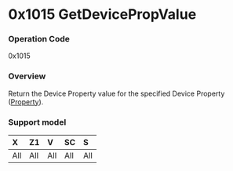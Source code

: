 # 0x1015 GetDevicePropValue

### Operation Code

0x1015

### Overview

Return the Device Property value for the specified Device Property ([Property](../property.md)).

### Support model

| X | Z1 | V | SC | S |
|:--|:--|:--|:--|:--|
| All | All | All | All | All |
